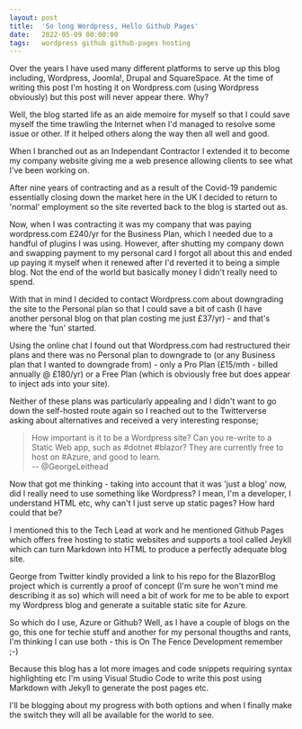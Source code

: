 ```yaml
---
layout: post
title:  'So long Wordpress, Hello Github Pages'
date:   2022-05-09 00:00:00
tags:   wordpress github github-pages hosting
---
```

Over the years I have used many different platforms to serve up this blog including, Wordpress, Joomla!, Drupal and SquareSpace. At the time of writing this post I'm hosting it on Wordpress.com (using Wordpress obviously) but this post will never appear there. Why?

Well, the blog started life as an aide memoire for myself so that I could save myself the time trawling the Internet when I'd managed to resolve some issue or other. If it helped others along the way then all well and good.

When I branched out as an Independant Contractor I extended it to become my company website giving me a web presence allowing clients to see what I've been working on. 

After nine years of contracting and as a result of the Covid-19 pandemic essentially closing down the market here in the UK I decided to return to 'normal' employment so the site reverted back to the blog is started out as.

Now, when I was contracting it was my company that was paying wordpress.com £240/yr for the Business Plan, which I needed due to a handful of plugins I was using. However, after shutting my company down and swapping payment to my personal card I forgot all about this and ended up paying it myself when it renewed after I'd reverted it to being a simple blog. Not the end of the world but basically money I didn't really need to spend.

With that in mind I decided to contact Wordpress.com about downgrading the site to the Personal plan so that I could save a bit of cash (I have another personal blog on that plan costing me just £37/yr) - and that's where the 'fun' started.

<!--more-->
Using the online chat I found out that Wordpress.com had restructured their plans and there was no Personal plan to downgrade to (or any Business plan that I wanted to downgrade from) - only a Pro Plan (£15/mth - billed annually @ £180/yr) or a Free Plan (which is obviously free but does appear to inject ads into your site). 

Neither of these plans was particularly appealing and I didn't want to go down the self-hosted route again so I reached out to the Twitterverse asking about alternatives and received a very interesting response;

>How important is it to be a Wordpress site?  Can you re-write to a Static Web app, such as #dotnet #blazor?  They are currently free to host on #Azure, and good to learn.\
-- @GeorgeLeithead

Now that got me thinking - taking into account that it was 'just a blog' now, did I really need to use something like Wordpress? I mean, I'm a developer, I understand HTML etc, why can't I just serve up static pages? How hard could that be?

I mentioned this to the Tech Lead at work and he mentioned Github Pages which offers free hosting to static websites and supports a tool called Jeykll which can turn Markdown into HTML to produce a perfectly adequate blog site.

George from Twitter kindly provided a link to his repo for the BlazorBlog project which is currently a proof of concept (I'm sure he won't mind me describing it as so) which will need a bit of work for me to be able to export my Wordpress blog and generate a suitable static site for Azure.

So which do I use, Azure or Github? Well, as I have a couple of blogs on the go, this one for techie stuff and another for my personal thougths and rants, I'm thinking I can use both - this is On The Fence Development remember ;-)

Because this blog has a lot more images and code snippets requiring syntax highlighting etc I'm using Visual Studio Code to write this post using Markdown with Jekyll to generate the post pages etc.

I'll be blogging about my progress with both options and when I finally make the switch they will all be available for the world to see.